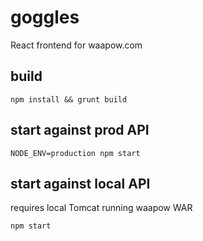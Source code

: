 # goggles
React frontend for waapow.com

## build
```npm install && grunt build```

## start against prod API
```NODE_ENV=production npm start```

## start against local API
requires local Tomcat running waapow WAR

```npm start```
